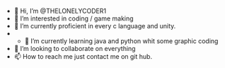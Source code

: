 - 👋 Hi, I’m @THELONELYCODER1
- 👀 I’m interested in coding / game making
- 🌱 I’m currently proficient in every c language and unity.
- - 🌱 I’m currently learning java and python whit some graphic coding
- 💞️ I’m looking to collaborate on everything
- 📫 How to reach me just contact me on git hub.
